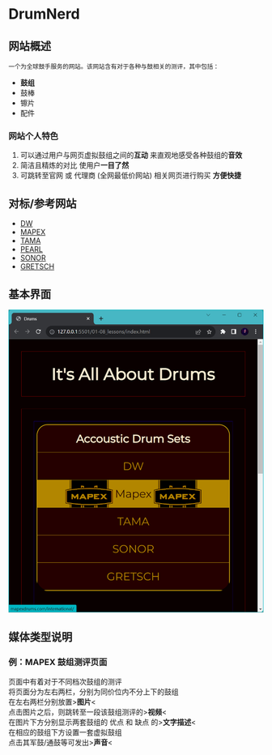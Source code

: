 # DrumNerd  

## 网站概述  

    一个为全球鼓手服务的网站。该网站含有对于各种与鼓相关的测评，其中包括： 

- **鼓组**
- 鼓棒
- 镲片
- 配件

### 网站个人特色

1. 可以通过用户与网页虚拟鼓组之间的**互动** 来直观地感受各种鼓组的**音效**
2. 简洁且精炼的对比 使用户**一目了然**
3. 可跳转至官网 或 代理商 (全网最低价网站) 相关网页进行购买 **方便快捷**

## 对标/参考网站  

- [DW](https://www.dwdrums.com/)
- [MAPEX](http://mapexdrums.com/international/)
- [TAMA](https://www.tama.com/)
- [PEARL](https://pearldrum.com/)
- [SONOR](https://www.sonor.com/)
- [GRETSCH](https://www.gretschdrums.com/)

## 基本界面

![PAGE](PAGE.PNG "PAGE")

## 媒体类型说明  

### 例：**MAPEX** 鼓组测评页面

页面中有着对于不同档次鼓组的测评  
将页面分为左右两栏，分别为同价位内不分上下的鼓组   
在左右两栏分别放置>**图片**<   
点击图片之后，则跳转至一段该鼓组测评的>**视频**<  
在图片下方分别显示两套鼓组的 优点 和 缺点 的>**文字描述**<    
在相应的鼓组下方设置一套虚拟鼓组   
点击其军鼓/通鼓等可发出>**声音**< 